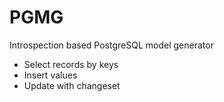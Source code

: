 # PGMG

Introspection based PostgreSQL model generator

* Select records by keys
* Insert values
* Update with changeset

